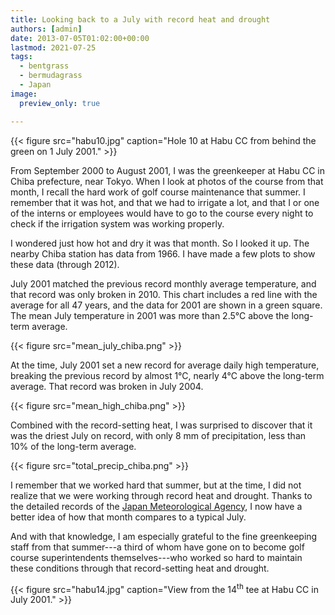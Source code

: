 ```yaml
---
title: Looking back to a July with record heat and drought
authors: [admin]
date: 2013-07-05T01:02:00+00:00
lastmod: 2021-07-25
tags:
  - bentgrass
  - bermudagrass
  - Japan
image:
  preview_only: true

---
```


{{< figure src="habu10.jpg" caption="Hole 10 at Habu CC from behind the green on 1 July 2001." >}}

From September 2000 to August 2001, I was the greenkeeper at Habu CC in Chiba prefecture, near Tokyo. When I look at photos of the course from that month, I recall the hard work of golf course maintenance that summer. I remember that it was hot, and that we had to irrigate a lot, and that I or one of the interns or employees would have to go to the course every night to check if the irrigation system was working properly. 

I wondered just how hot and dry it was that month. So I looked it up. The nearby Chiba station has data from 1966. I have made a few plots to show these data (through 2012).

July 2001 matched the previous record monthly average temperature, and that record was only broken in 2010. This chart includes a red line with the average for all 47 years, and the data for 2001 are shown in a green square. The mean July temperature in 2001 was more than 2.5°C above the long-term average.

{{< figure src="mean_july_chiba.png" >}}

At the time, July 2001 set a new record for average daily high temperature, breaking the previous record by almost 1°C, nearly 4°C above the long-term average. That record was broken in July 2004.

{{< figure src="mean_high_chiba.png" >}}

Combined with the record-setting heat, I was surprised to discover that it was the driest July on record, with only 8 mm of precipitation, less than 10% of the long-term average.

{{< figure src="total_precip_chiba.png" >}}

I remember that we worked hard that summer, but at the time, I did not realize that we were working through record heat and drought. Thanks to the detailed records of the [Japan Meteorological Agency](https://www.jma.go.jp/), I now have a better idea of how that month compares to a typical July. 

And with that knowledge, I am especially grateful to the fine greenkeeping staff from that summer---a third of whom have gone on to become golf course superintendents themselves---who worked so hard to maintain these conditions through that record-setting heat and drought.

{{< figure src="habu14.jpg" caption="View from the 14<sup>th</sup> tee at Habu CC in July 2001." >}}
